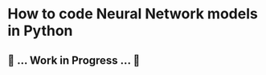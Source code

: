 # How to code Neural Network models in Python

## :construction: ... Work in Progress ... :construction:

